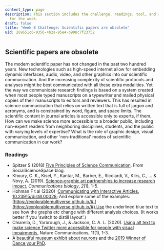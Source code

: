 ```yaml
---
content_type: page
description: This section includes the challenge, readings, tool, and response paper
  for the week.
draft: false
title: 'Week 8 Challenge: Scientific papers are obsolete'
uid: 269651c6-9356-4b2a-95e4-b998c7f23752
---
```

## Scientific papers are obsolete

The modern scientific paper has not changed in the past two hundred years. New technologies such as high-speed internet allow for embedding dynamic interfaces, audio, video, and other graphics into our scientific communication. And the increasing complexity of scientific protocols and analyses might be best communicated with all these extra modalities. Yet the way we communicate research findings is based on a system created when most people typed manuscripts on a typewriter and mailed physical copies of their manuscripts to editors and reviewers. This has resulted in science communication that relies on written text that is full of jargon and acronyms, and is constrained by word, figure, and space limits. The scientific content in journal articles is accessible only to experts, if them. How can we make science more accessible to a broader public, including non-expert readers from neighboring disciplines, students, and the public with varying levels of expertise? What is the role of graphic design, visual communication, and other 'non-traditional' modes of scientific communication in our work?

### Readings

- Spitzer S (2018) [Five Principles of Science Communication](https://www.socialsciencespace.com/2018/04/five-principles-of-science-communication/). From SocialScienceSpace blog. 
- Khoury, C. K., Kisel, Y., Kantar, M., Barber, E., Ricciardi, V., Klirs, C., … & Novy, A. (2019). [Science–graphic art partnerships to increase research impact.](https://www.nature.com/articles/s42003-019-0516-1) *Communications biology*, *2*(1), 1-5.
- Hohman F t al (2020)  [Communicating with Interactive Articles.](https://distill.pub/2020/communicating-with-interactive-articles/) [10.23915/distill.00028](https://doi.org/10.23915/distill.00028); And explore some of the examples:   
    [https://explorablemultiverse.github.io/#.](https://explorablemultiverse.github.io/#) Use the underlined blue text to see how the graphs etc change with different analysis choices. (It works better if you 'switch to distill layout'.)
- Chiarella, D., Yarbrough, J., & Jackson, C. A. L. (2020). [Using alt text to make science Twitter more accessible for people with visual impairments.](https://www.nature.com/articles/s41467-020-19640-w) Nature Communications, 11(1), 1-3.
- [A beautiful museum exhibit about neurons](https://twitter.com/ARBashford/status/1453547341751984132) and the [2019 Winner of Dance your PhD](https://www.youtube.com/watch?v=nUQvJOSCoi4).